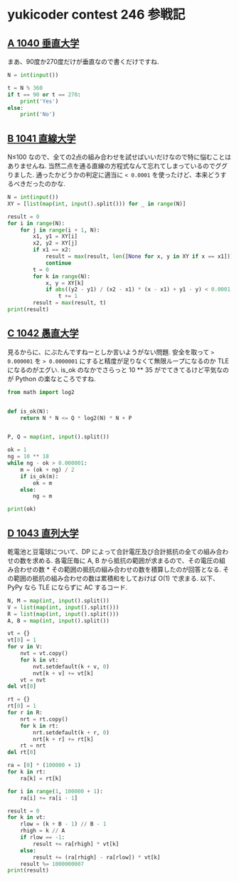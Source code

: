 # yukicoder contest 246 参戦記

## [A 1040 垂直大学](https://yukicoder.me/problems/no/1040)

まあ、90度か270度だけが垂直なので書くだけですね.

```python
N = int(input())

t = N % 360
if t == 90 or t == 270:
    print('Yes')
else:
    print('No')
```

## [B 1041 直線大学](https://yukicoder.me/problems/no/1041)

N≤100 なので、全ての2点の組み合わせを試せばいいだけなので特に悩むことはありませんね. 当然二点を通る直線の方程式なんて忘れてしまっているのでググりました. 通ったかどうかの判定に適当に `< 0.0001` を使ったけど、本来どうするべきだったのかな.

```python
N = int(input())
XY = [list(map(int, input().split())) for _ in range(N)]

result = 0
for i in range(N):
    for j in range(i + 1, N):
        x1, y1 = XY[i]
        x2, y2 = XY[j]
        if x1 == x2:
            result = max(result, len([None for x, y in XY if x == x1]))
            continue
        t = 0
        for k in range(N):
            x, y = XY[k]
            if abs((y2 - y1) / (x2 - x1) * (x - x1) + y1 - y) < 0.0001:
                t += 1
        result = max(result, t)
print(result)
```

## [C 1042 愚直大学](https://yukicoder.me/problems/no/1042)

見るからに、にぶたんですねーとしか言いようがない問題. 安全を取って `> 0.000001` を `> 0.0000001` にすると精度が足りなくて無限ループになるのか TLE になるのがエグい. is_ok のなかでさらっと 10 ** 35 がでてきてるけど平気なのが Python の楽なところですね.

```python
from math import log2


def is_ok(N):
    return N * N <= Q * log2(N) * N + P


P, Q = map(int, input().split())

ok = 1
ng = 10 ** 18
while ng - ok > 0.000001:
    m = (ok + ng) / 2
    if is_ok(m):
        ok = m
    else:
        ng = m

print(ok)
```

## [D 1043 直列大学](https://yukicoder.me/problems/no/1043)

乾電池と豆電球について、DP によって合計電圧及び合計抵抗の全ての組み合わせの数を求める. 各電圧毎に A, B から抵抗の範囲が求まるので、その電圧の組み合わせの数 * その範囲の抵抗の組み合わせの数を積算したのが回答となる. その範囲の抵抗の組み合わせの数は累積和をしておけば O(1) で求まる. 以下、PyPy なら TLE にならずに AC するコード.

```python
N, M = map(int, input().split())
V = list(map(int, input().split()))
R = list(map(int, input().split()))
A, B = map(int, input().split())

vt = {}
vt[0] = 1
for v in V:
    nvt = vt.copy()
    for k in vt:
        nvt.setdefault(k + v, 0)
        nvt[k + v] += vt[k]
    vt = nvt
del vt[0]

rt = {}
rt[0] = 1
for r in R:
    nrt = rt.copy()
    for k in rt:
        nrt.setdefault(k + r, 0)
        nrt[k + r] += rt[k]
    rt = nrt
del rt[0]

ra = [0] * (100000 + 1)
for k in rt:
    ra[k] = rt[k]

for i in range(1, 100000 + 1):
    ra[i] += ra[i - 1]

result = 0
for k in vt:
    rlow = (k + B - 1) // B - 1
    rhigh = k // A
    if rlow == -1:
        result += ra[rhigh] * vt[k]
    else:
        result += (ra[rhigh] - ra[rlow]) * vt[k]
    result %= 1000000007
print(result)
```
